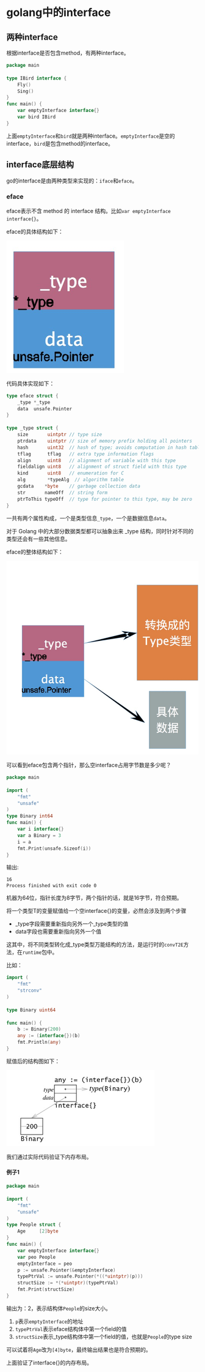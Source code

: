 # golang中的interface

## 两种interface

根据interface是否包含method，有两种interface。

```go
package main

type IBird interface {
	Fly()
	Sing()
}
func main() {
	var emptyInterface interface{}
	var bird IBird
}
```

上面`emptyInterface`和`bird`就是两种interface。`emptyInterface`是空的interface，`bird`是包含method的interface。

## interface底层结构

go的interface是由两种类型来实现的：`iface`和`eface`。

### eface

eface表示不含 method 的 interface 结构。比如`var emptyInterface interface{}`。

eface的具体结构如下：

![](https://raw.githubusercontent.com/ernest-dzf/docs/master/pic/eface1.png)

代码具体实现如下：

```go
type eface struct {
    _type *_type
    data  unsafe.Pointer
}

type _type struct {
    size       uintptr // type size
    ptrdata    uintptr // size of memory prefix holding all pointers
    hash       uint32  // hash of type; avoids computation in hash tables
    tflag      tflag   // extra type information flags
    align      uint8   // alignment of variable with this type
    fieldalign uint8   // alignment of struct field with this type
    kind       uint8   // enumeration for C
    alg        *typeAlg  // algorithm table
    gcdata    *byte    // garbage collection data
    str       nameOff  // string form
    ptrToThis typeOff  // type for pointer to this type, may be zero
}
```

一共有两个属性构成，一个是类型信息`_type`，一个是数据信息`data`。

对于 Golang 中的大部分数据类型都可以抽象出来 _type 结构，同时针对不同的类型还会有一些其他信息。

eface的整体结构如下：



![](https://raw.githubusercontent.com/ernest-dzf/docs/master/pic/eface2.png)

可以看到eface包含两个指针，那么空interface占用字节数是多少呢？

```go
package main

import (
	"fmt"
	"unsafe"
)
type Binary int64
func main() {
	var i interface{}
	var a Binary = 3
	i = a
	fmt.Print(unsafe.Sizeof(i))
}
```

输出:

```
16
Process finished with exit code 0
```

机器为64位，指针长度为8字节，两个指针的话，就是16字节，符合预期。

将一个类型T的变量赋值给一个空interface{}的变量，必然会涉及到两个步骤

- \_type字段需要重新指向另外一个\_type类型的值
- data字段也需要重新指向另外一个值

这其中，将不同类型转化成_type类型万能结构的方法，是运行时的`convT2E`方法，在`runtime`包中。

比如：

```go
import (
	"fmt"
	"strconv"
)

type Binary uint64

func main() {
	b := Binary(200)
	any := (interface{})(b)
	fmt.Println(any)
}
```

赋值后的结构图如下：

![](https://raw.githubusercontent.com/ernest-dzf/docs/master/pic/eface_fuzhi.png)



我们通过实际代码验证下内存布局。

#### 例子1

```go
package main

import (
	"fmt"
	"unsafe"
)
type People struct {
	Age		[2]byte
}
func main() {
	var emptyInterface interface{}
	var peo People
	emptyInterface = peo
	p := unsafe.Pointer(&emptyInterface)
	typePtrVal := unsafe.Pointer(*((*uintptr)(p)))
	structSize := *(*uintptr)(typePtrVal)
	fmt.Print(structSize)
}
```

输出为：2，表示结构体`People`的size大小。

1. `p`表示`emptyInterface`的地址
2. `typePtrVal`表示eface结构体中第一个field的值
3. `structSize`表示_type结构体中第一个field的值，也就是`People`的type size

可以试着将`Age`改为`[4]byte`，最终输出结果也是符合预期的。

上面验证了interface{}的内存布局。